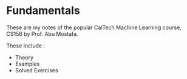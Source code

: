 # Fundamentals
These are my notes of the popular CalTech Machine Learning course, CS156 by Prof. Abu Mostafa.

These Include : 
- Theory
- Examples
- Solved Exercises
